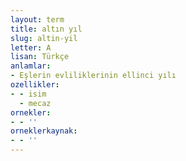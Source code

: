 ```yaml
---
layout: term
title: altın yıl
slug: altin-yil
letter: A
lisan: Türkçe
anlamlar:
- Eşlerin evliliklerinin ellinci yılı
ozellikler:
- - isim
  - mecaz
ornekler:
- - ''
orneklerkaynak:
- - ''
---
```

